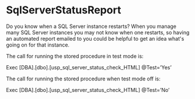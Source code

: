 # SqlServerStatusReport

Do you know when a SQL Server instance restarts? When you manage many SQL Server instances you may not know when one restarts, so having an automated report emailed to you could be helpful to get an idea what's going on for that instance.

The call for running the stored procedure in test mode is:

Exec [DBA].[dbo].[usp_sql_server_status_check_HTML] @Test=’Yes’		

The call for running the stored procedure when test mode off is:

Exec [DBA].[dbo].[usp_sql_server_status_check_HTML] @Test=’No’	
